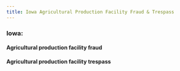 ```yaml
---
title: Iowa Agricultural Production Facility Fraud & Trespass
---
```


### Iowa: 

#### Agricultural production facility fraud

#### Agricultural production facility trespass